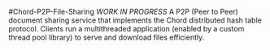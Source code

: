 #Chord-P2P-File-Sharing
*WORK IN PROGRESS*
A P2P (Peer to Peer) document sharing service that implements the Chord distributed hash table protocol. Clients run a multithreaded application (enabled by a custom thread pool library) to serve and download files efficiently.
